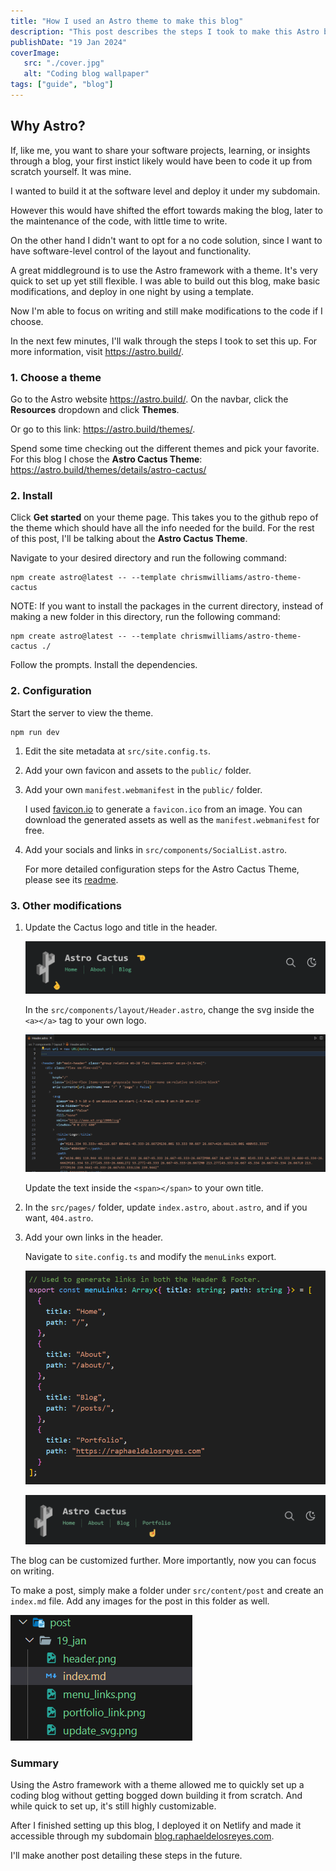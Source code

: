 ```yaml
---
title: "How I used an Astro theme to make this blog"
description: "This post describes the steps I took to make this Astro blog with the Astro Cactus Theme."
publishDate: "19 Jan 2024"
coverImage:
   src: "./cover.jpg"
   alt: "Coding blog wallpaper"
tags: ["guide", "blog"]
---
```


## Why Astro?

If, like me, you want to share your software projects, learning, or insights through a blog, your first instict likely would have been to code it up from scratch yourself. It was mine.

I wanted to build it at the software level and deploy it under my subdomain.

However this would have shifted the effort towards making the blog, later to the maintenance of the code, with little time to write.

On the other hand I didn't want to opt for a no code solution, since I want to have software-level control of the layout and functionality.

A great middleground is to use the Astro framework with a theme. It's very quick to set up yet still flexible. I was able to build out this blog, make basic modifications, and deploy in one night by using a template.

Now I'm able to focus on writing and still make modifications to the code if I choose.

In the next few minutes, I'll walk through the steps I took to set this up. For more information, visit https://astro.build/.

### 1. Choose a theme

Go to the Astro website https://astro.build/. On the navbar, click the **Resources** dropdown and click **Themes**. 

Or go to this link: https://astro.build/themes/.

Spend some time checking out the different themes and pick your favorite. For this blog I chose the **Astro Cactus Theme**: https://astro.build/themes/details/astro-cactus/

### 2. Install

  Click **Get started** on your theme page. This takes you to the github repo of the theme which should have all the info needed for the build. For the rest of this post, I'll be talking about the **Astro Cactus Theme**.

  Navigate to your desired directory and run the following command:

  ```shell
  npm create astro@latest -- --template chrismwilliams/astro-theme-cactus
  ```

  NOTE: If you want to install the packages in the current directory, instead of making a new folder in this directory, run the following command:

  ```shell
  npm create astro@latest -- --template chrismwilliams/astro-theme-cactus ./
  ```

  Follow the prompts. Install the dependencies.

  ### 2. Configuration

  Start the server to view the theme.
  
  ```shell
  npm run dev
  ```

  1. Edit the site metadata at `src/site.config.ts`.

  2. Add your own favicon and assets to the `public/` folder.

  3. Add your own `manifest.webmanifest` in the `public/` folder.
  
     I used [favicon.io](https://favicon.io/) to generate a `favicon.ico` from an image. You can download the generated assets as well as the `manifest.webmanifest` for free.

  4. Add your socials and links in `src/components/SocialList.astro`.
  
     For more detailed configuration steps for the Astro Cactus Theme, please see its [readme](https://github.com/chrismwilliams/astro-theme-cactus).

  ### 3. Other modifications

  1. Update the Cactus logo and title in the header.

     ![header](./header.png)
   
     In the `src/components/layout/Header.astro`, change the svg inside the `<a></a>` tag to your own logo.

     ![Update svg](./update_svg.png)

     Update the text inside the `<span></span>` to your own title.

  2. In the `src/pages/` folder, update `index.astro`, `about.astro`, and if you want, `404.astro`. 

  3. Add your own links in the header.
  
     Navigate to `site.config.ts` and modify the `menuLinks` export.

     ![Menu links](./menu_links.png)

     ![portfolio_link](./portfolio_link.png)


The blog can be customized further. More importantly, now you can focus on writing.

To make a post, simply make a folder under `src/content/post` and create an `index.md` file. Add any images for the post in this folder as well.

![new post](./new_post.png)

### Summary 

Using the Astro framework with a theme allowed me to quickly set up a coding blog without getting bogged down building it from scratch. And while quick to set up, it's still highly customizable.

After I finished setting up this blog, I deployed it on Netlify and made it accessible through my subdomain [blog.raphaeldelosreyes.com](https://blog.raphaeldelosreyes.com).

I'll make another post detailing these steps in the future.

